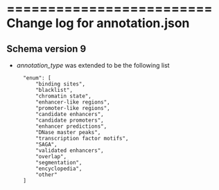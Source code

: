=========================
Change log for annotation.json
=========================

Schema version 9
----------------

* *annotation_type* was extended to be the following list
 
        "enum": [
            "binding sites",
            "blacklist",
            "chromatin state",
            "enhancer-like regions",
            "promoter-like regions",
            "candidate enhancers",
            "candidate promoters",
            "enhancer predictions",
            "DNase master peaks",
            "transcription factor motifs",
            "SAGA",
            "validated enhancers",
            "overlap",
            "segmentation",
            "encyclopedia",
            "other"
        ]